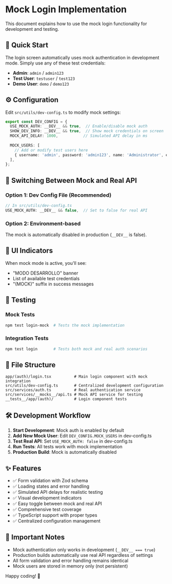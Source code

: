 # Mock Login Implementation

This document explains how to use the mock login functionality for development and testing.

## 🚀 Quick Start

The login screen automatically uses mock authentication in development mode. Simply use any of these test credentials:

- **Admin**: `admin` / `admin123`
- **Test User**: `testuser` / `test123`  
- **Demo User**: `demo` / `demo123`

## ⚙️ Configuration

Edit `src/utils/dev-config.ts` to modify mock settings:

```typescript
export const DEV_CONFIG = {
  USE_MOCK_AUTH: __DEV__ && true,  // Enable/disable mock auth
  SHOW_DEV_INFO: __DEV__ && true,  // Show mock credentials on screen
  MOCK_API_DELAY: 1000,           // Simulated API delay in ms
  
  MOCK_USERS: [
    // Add or modify test users here
    { username: 'admin', password: 'admin123', name: 'Administrator', email: 'admin@gonet.com' },
  ],
};
```

## 🔄 Switching Between Mock and Real API

### Option 1: Dev Config File (Recommended)
```typescript
// In src/utils/dev-config.ts
USE_MOCK_AUTH: __DEV__ && false,  // Set to false for real API
```

### Option 2: Environment-based
The mock is automatically disabled in production (`__DEV__` is false).

## 📱 UI Indicators

When mock mode is active, you'll see:
- "MODO DESARROLLO" banner
- List of available test credentials
- "(MOCK)" suffix in success messages

## 🧪 Testing

### Mock Tests
```bash
npm test login-mock  # Tests the mock implementation
```

### Integration Tests  
```bash
npm test login       # Tests both mock and real auth scenarios
```

## 📁 File Structure

```
app/(auth)/login.tsx          # Main login component with mock integration
src/utils/dev-config.ts       # Centralized development configuration
src/services/auth.ts          # Real authentication service
src/services/__mocks__/api.ts # Mock API service for testing
__tests__/app/(auth)/         # Login component tests
```

## 🛠️ Development Workflow

1. **Start Development**: Mock auth is enabled by default
2. **Add New Mock User**: Edit `DEV_CONFIG.MOCK_USERS` in dev-config.ts
3. **Test Real API**: Set `USE_MOCK_AUTH: false` in dev-config.ts
4. **Run Tests**: All tests work with mock implementation
5. **Production Build**: Mock is automatically disabled

## ✨ Features

- ✅ Form validation with Zod schema
- ✅ Loading states and error handling  
- ✅ Simulated API delays for realistic testing
- ✅ Visual development indicators
- ✅ Easy toggle between mock and real API
- ✅ Comprehensive test coverage
- ✅ TypeScript support with proper types
- ✅ Centralized configuration management

## 🚫 Important Notes

- Mock authentication only works in development (`__DEV__ === true`)
- Production builds automatically use real API regardless of settings
- All form validation and error handling remains identical
- Mock users are stored in memory only (not persistent)

Happy coding! 🎉